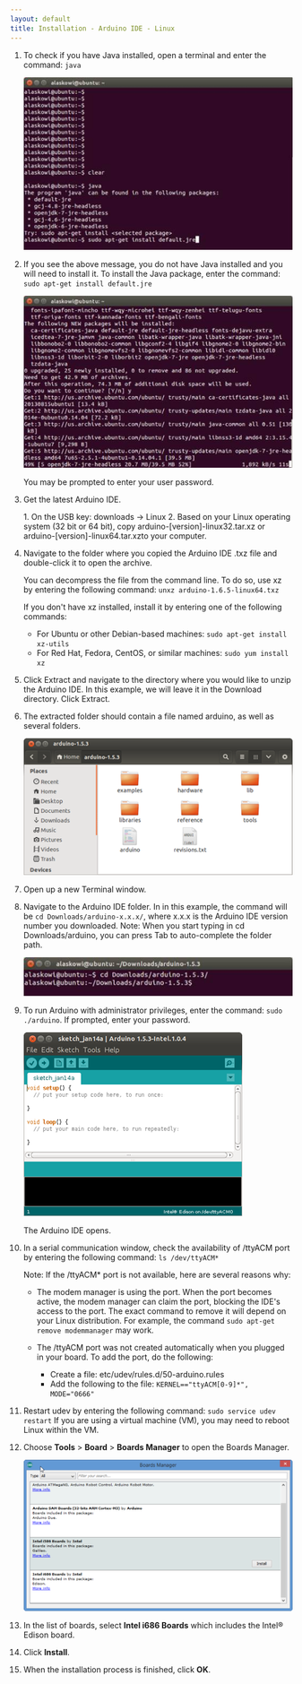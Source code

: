 ```yaml
---
layout: default
title: Installation - Arduino IDE - Linux
---
```


1. To check if you have Java installed, open a terminal and enter the command: `java`  
  
    ![Checking Java Installation](images/java-linux.png)

2. If you see the above message, you do not have Java installed and you will need to install it. To install the Java package, enter the command: `sudo apt-get install default.jre`  
  
    ![Installing the Java Runtime Environment](images/installjre-linux.png)
 
    You may be prompted to enter your user password. 

3. Get the latest Arduino IDE.

    <div class="callout goto" markdown="1">
    1. On the USB key: <span class="icon folder">downloads</span> → <span class="icon folder">Linux</span>
    2. Based on your Linux operating system (32 bit or 64 bit), copy <span class="icon file">arduino-[version]-linux32.tar.xz</span> or <span class="icon file">arduino-[version]-linux64.tar.xz</span>to your computer.
    </div>

4. Navigate to the folder where you copied the Arduino IDE .txz file and double-click it to open the archive.  

    You can decompress the file from the command line. To do so, use xz by entering the following command: `unxz arduino-1.6.5-linux64.txz`

    If you don't have xz installed, install it by entering one of the following commands:
    * For Ubuntu or other Debian-based machines:  `sudo apt-get install xz-utils`
    * For Red Hat, Fedora, CentOS, or similar machines: `sudo yum install xz`

5. Click Extract and navigate to the directory where you would like to unzip the Arduino IDE. In this example, we will leave it in the Download directory. Click Extract.

6. The extracted folder should contain a file named arduino, as well as several folders. 
  
    ![Extracted Arduino IDE](images/arduinoextract-linux.png)

7. Open up a new Terminal window.

8. Navigate to the Arduino IDE folder. In in this example, the command will be `cd Downloads/arduino-x.x.x/`, where x.x.x is the Arduino IDE version number you downloaded.  Note: When you start typing in cd Downloads/arduino, you can press Tab to auto-complete the folder path.
  
    ![Downloads Directory](images/cddownloads-linux.png)

9. To run Arduino with administrator privileges, enter the command: `sudo ./arduino`. If prompted, enter your password.
 
    ![Arduino IDE on Linux](images/sketchwindow-linux.png)
 
    The Arduino IDE opens.

10. In a serial communication window, check the availability of /ttyACM port by entering the following command: `ls /dev/ttyACM*`
 
    Note: If the /ttyACM* port is not available, here are several reasons why:
    
    * The modem manager is using the port. When the port becomes active, the modem manager can claim the port, blocking the IDE's access to the port. The exact command to remove it will depend on your Linux distribution. For example, the command `sudo apt-get remove modemmanager` may work.
    
    * The /ttyACM port was not created automatically when you plugged in your board. To add the port, do the following: 
      * Create a file: etc/udev/rules.d/50-arduino.rules
      * Add the following to the file: `KERNEL=="ttyACM[0-9]*", MODE="0666"`

11. Restart udev by entering the following command: `sudo service udev restart`
    If you are using a virtual machine (VM), you may need to reboot Linux within the VM.

12. Choose **Tools** > **Board** > **Boards Manager** to open the Boards Manager.
    
    ![Boards Manager - Linux](images/Boardman-linux.png)

13. In the list of boards, select **Intel i686 Boards** which includes the Intel® Edison board.

14. Click **Install**.

15. When the installation process is finished, click **OK**.
